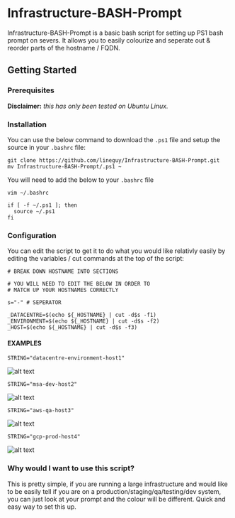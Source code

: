 # Infrastructure-BASH-Prompt

Infrastructure-BASH-Prompt is a basic bash script for setting up PS1 bash prompt on severs. It allows you to easily colourize and seperate out & reorder parts of the hostname / FQDN.

## Getting Started

### Prerequisites

__Disclaimer:__ _this has only been tested on Ubuntu Linux._

### Installation

You can use the below command to download the `.ps1` file and setup the source in your `.bashrc` file:
```
git clone https://github.com/lineguy/Infrastructure-BASH-Prompt.git
mv Infrastructure-BASH-Prompt/.ps1 ~ 
```
You will need to add the below to your `.bashrc` file
```
vim ~/.bashrc
```
```
if [ -f ~/.ps1 ]; then
  source ~/.ps1
fi
```

### Configuration

You can edit the script to get it to do what you would like relativly easily by editing the variables / cut commands at the top of the script:

```
# BREAK DOWN HOSTNAME INTO SECTIONS

# YOU WILL NEED TO EDIT THE BELOW IN ORDER TO
# MATCH UP YOUR HOSTNAMES CORRECTLY

s="-" # SEPERATOR

_DATACENTRE=$(echo ${_HOSTNAME} | cut -d$s -f1)
_ENVIRONMENT=$(echo ${_HOSTNAME} | cut -d$s -f2)
_HOST=$(echo ${_HOSTNAME} | cut -d$s -f3)
```

#### EXAMPLES
```
STRING="datacentre-environment-host1"
```
![alt text](https://i.imgur.com/)
```
STRING="msa-dev-host2"
```
![alt text](https://i.imgur.com/)
```
STRING="aws-qa-host3"
```
![alt text](https://i.imgur.com/)
```
STRING="gcp-prod-host4"
```
![alt text](https://i.imgur.com/)

### Why would I want to use this script?

This is pretty simple, if you are running a large infrastructure and would like to be easily tell if you are on a production/staging/qa/testing/dev system, you can just look at your prompt and the colour will be different. Quick and easy way to set this up. 
